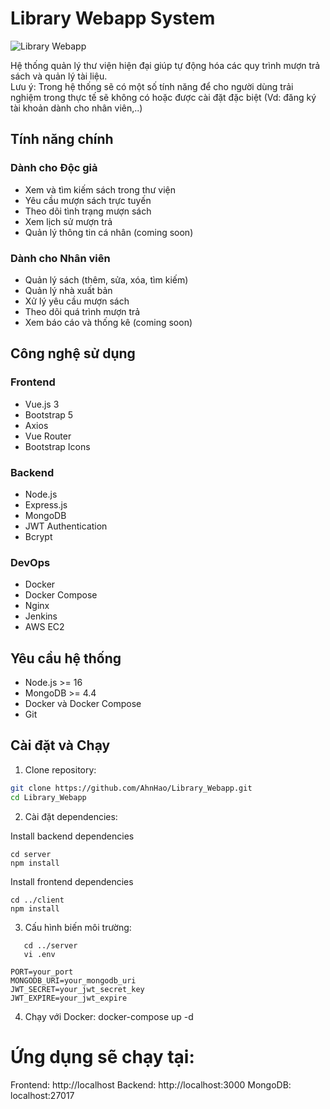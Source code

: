 # Library Webapp System

![Library Webapp](https://cdn-icons-png.flaticon.com/512/8074/8074804.png)

Hệ thống quản lý thư viện hiện đại giúp tự động hóa các quy trình mượn trả sách và quản lý tài liệu.  
Lưu ý: Trong hệ thống sẽ có một số tính năng để cho người dùng trải nghiệm trong thực tế sẽ không có hoặc được cài đặt đặc biệt (Vd: đăng ký tài khoản dành cho nhân viên,..)

## Tính năng chính

### Dành cho Độc giả

- Xem và tìm kiếm sách trong thư viện
- Yêu cầu mượn sách trực tuyến
- Theo dõi tình trạng mượn sách
- Xem lịch sử mượn trả
- Quản lý thông tin cá nhân (coming soon)

### Dành cho Nhân viên

- Quản lý sách (thêm, sửa, xóa, tìm kiếm)
- Quản lý nhà xuất bản
- Xử lý yêu cầu mượn sách
- Theo dõi quá trình mượn trả
- Xem báo cáo và thống kê (coming soon)

## Công nghệ sử dụng

### Frontend

- Vue.js 3
- Bootstrap 5
- Axios
- Vue Router
- Bootstrap Icons

### Backend

- Node.js
- Express.js
- MongoDB
- JWT Authentication
- Bcrypt

### DevOps

- Docker
- Docker Compose
- Nginx
- Jenkins
- AWS EC2

## Yêu cầu hệ thống

- Node.js >= 16
- MongoDB >= 4.4
- Docker và Docker Compose
- Git

## Cài đặt và Chạy

1. Clone repository:

```bash
git clone https://github.com/AhnHao/Library_Webapp.git
cd Library_Webapp
```

2. Cài đặt dependencies:

Install backend dependencies

```terminal
cd server
npm install
```

Install frontend dependencies

```terminal
cd ../client
npm install
```

3. Cấu hình biến môi trường:

```terminal
   cd ../server
   vi .env
```

```vim
PORT=your_port
MONGODB_URI=your_mongodb_uri
JWT_SECRET=your_jwt_secret_key
JWT_EXPIRE=your_jwt_expire
```

4. Chạy với Docker:
   docker-compose up -d

# Ứng dụng sẽ chạy tại:

Frontend: http://localhost
Backend: http://localhost:3000
MongoDB: localhost:27017

